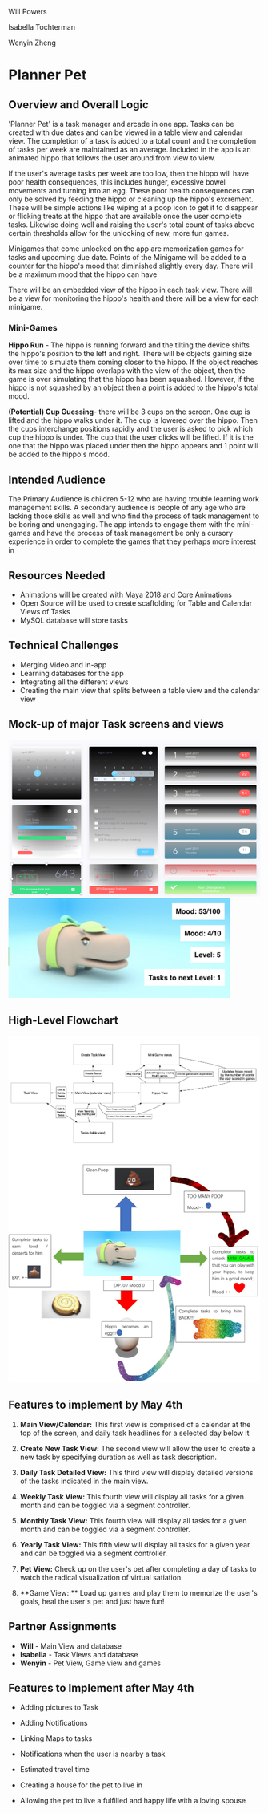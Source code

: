 Will Powers

Isabella Tochterman

Wenyin Zheng

# Planner Pet

## Overview and Overall Logic

'Planner Pet' is a task manager and arcade in one app. Tasks can be created with due dates and can be viewed in a table view and calendar view. The completion of a task is added to a total count and the completion of tasks per week are maintained as an average. Included in the app is an animated hippo that follows the user around from view to view. 

If the user's average tasks per week are too low, then the hippo will have poor health consequences, this includes hunger, excessive bowel movements and turning into an egg. These poor health consequences can only be solved by feeding the hippo or cleaning up the hippo's excrement. These will be simple actions like wiping at a poop icon to get it to disappear or flicking treats at the hippo that are available once the user complete tasks. Likewise doing well and raising the user's total count of tasks above certain thresholds allow for the unlocking of new, more fun games. 

Minigames that come unlocked on the app are memorization games for tasks and upcoming due date. Points of the Minigame will be added to a counter for the hippo's mood that diminished slightly every day. There will be a maximum mood that the hippo can have

There will be an embedded view of the hippo in each task view. There will be a view for monitoring the hippo's health and there will be a view for each minigame.

### Mini-Games

**Hippo Run** - The hippo is running forward and the tilting the device shifts the hippo's position to the left and right. There will be objects gaining size over time to simulate them coming closer to the hippo. If the object reaches its max size and the hippo overlaps with the view of the object, then the game is over simulating that the hippo has been squashed. However, if the hippo is not squashed by an object then a point is added to the hippo's total mood.

**(Potential) Cup Guessing**- there will be 3 cups on the screen. One cup is lifted and the hippo walks under it. The cup is lowered over the hippo. Then the cups interchange positions rapidly and the user is asked to pick which cup the hippo is under. The cup that the user clicks will be lifted. If it is the one that the hippo was placed under then the hippo appears and 1 point will be added to the hippo's mood.

## Intended Audience

The Primary Audience is children 5-12 who are having trouble learning work management skills. A secondary audience is people of any age who are lacking those skills as well and who find the process of task management to be boring and unengaging. The app intends to engage them with the mini-games and have the process of task management be only a cursory experience in order to complete the games that they perhaps more interest in
	
## Resources Needed
* Animations will be created with Maya 2018 and Core Animations
*	Open Source will be used to create scaffolding for Table and Calendar Views of Tasks
*	MySQL database will store tasks

## Technical Challenges
*	Merging Video and in-app 
*	Learning databases for the app 
*	Integrating all the different views
*	Creating the main view that splits between a table view and the calendar view

## Mock-up of major Task screens and views

![](documentation/mockup1.png)
![](documentation/mockup2.png)
 
## High-Level Flowchart

![](documentation/flowchart1.png)
![](documentation/flowchart2.png)
 
## Features to implement by May 4th

1. **Main View/Calendar:** 
This first view is comprised of a calendar at the top of the screen, and daily task headlines for a selected day below it  

2.   **Create New Task View:**
The second view will allow the user to create a new task by specifying duration as well as task description. 

3.   **Daily Task Detailed View:**
This third view will display detailed versions of the tasks indicated in the main view. 

4.   **Weekly Task View:**
This fourth view will display all tasks for a given month and can be toggled via a segment controller.

5.  **Monthly Task View:**
This fourth view will display all tasks for a given month and can be toggled via a segment controller.

5.   **Yearly Task View:**
This fifth view will display all tasks for a given year and can be toggled via a segment controller.

6.   **Pet View:**
Check up on the user's pet after completing a day of tasks to watch the radical visualization of virtual satiation. 

7.   **Game View: **
Load up games and play them to memorize the user's goals, heal the user's pet and just have fun! 


## Partner Assignments

* **Will** - Main View and database
* **Isabella** - Task Views and database
* **Wenyin** - Pet View, Game view and games

## Features to Implement after May 4th

*	Adding pictures to Task

*	Adding Notifications
*	Linking Maps to tasks
 *	Notifications when the user is nearby a task
 *	Estimated travel time

*	Creating a house for the pet to live in

*	Allowing the pet to live a fulfilled and happy life with a loving spouse
